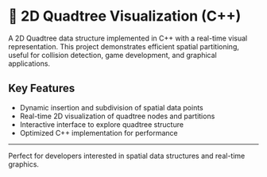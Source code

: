 # 🌳 2D Quadtree Visualization (C++)

A 2D Quadtree data structure implemented in C++ with a real-time visual representation. This project demonstrates efficient spatial partitioning, useful for collision detection, game development, and graphical applications.

## Key Features

- Dynamic insertion and subdivision of spatial data points  
- Real-time 2D visualization of quadtree nodes and partitions  
- Interactive interface to explore quadtree structure  
- Optimized C++ implementation for performance  

---

Perfect for developers interested in spatial data structures and real-time graphics.
